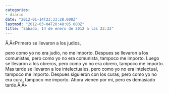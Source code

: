 ```yaml
---
categories:
- diario
date: "2012-01-14T23:33:28.000Z"
lastmod: "2012-03-04T20:48:05.000Z"
title: "Sábado, 14 de enero de 2012 a las 23:33"
---
```


Ã‚Â«Primero se llevaron a los judios,

pero como yo no era judio, no me importo.
Despues se llevaron a los comunistas,
pero como yo no era comunista, tampoco me importo.
Luego se llevaron a los obreros,
pero como yo no era obrero, tampoco me importo.
Mas tarde se llevaron a los intelectuales,
pero como yo no era intelectual, tampoco me importo.
Despues siguieron con los curas,
pero como yo no era cura, tampoco me importo.
Ahora vienen por mi, pero es demasiado tarde.Ã‚Â»
